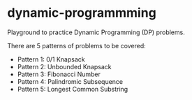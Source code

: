 # dynamic-programmming

Playground to practice Dynamic Programming (DP) problems.

There are 5 patterns of problems to be covered:
- Pattern 1: 0/1 Knapsack
- Pattern 2: Unbounded Knapsack
- Pattern 3: Fibonacci Number
- Pattern 4: Palindromic Subsequence
- Pattern 5: Longest Common Substring
